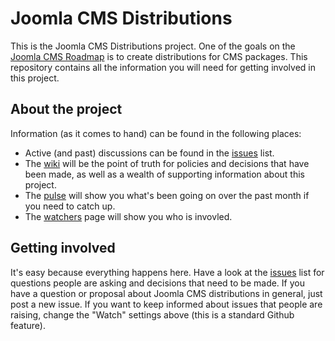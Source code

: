 # Joomla CMS Distributions

This is the Joomla CMS Distributions project.
One of the goals on the [Joomla CMS Roadmap](http://developer.joomla.org/cms/roadmap.html) is to create distributions for CMS packages.
This repository contains all the information you will need for getting involved in this project.

## About the project

Information (as it comes to hand) can be found in the following places:

* Active (and past) discussions can be found in the [issues](https://github.com/joomla-cms/start-here/issues) list.
* The [wiki](https://github.com/joomla-cms/start-here/wiki) will be the point of truth for policies and decisions that have been made, as well as a wealth of supporting information about this project.
* The [pulse](https://github.com/joomla-cms/start-here/pulse/monthly) will show you what's been going on over the past month if you need to catch up.
* The [watchers](https://github.com/joomla-cms/start-here/watchers) page will show you who is invovled.

## Getting involved

It's easy because everything happens here. Have a look at the 
[issues](https://github.com/joomla-cms/start-here/issues) list for questions people are asking and decisions
that need to be made. If you have a question or proposal about Joomla CMS distributions in general, just post a new issue.
If you want to keep informed about issues that people are raising, change the "Watch" settings above 
(this is a standard Github feature).
